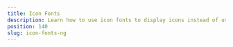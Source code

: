 ```yaml
---
title: Icon Fonts
description: Learn how to use icon fonts to display icons instead of using images.
position: 140
slug: icon-fonts-ng
---
```

